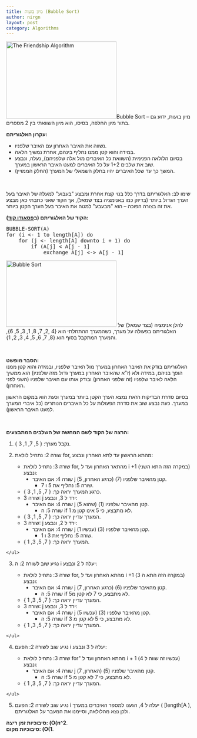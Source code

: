 ```yaml
---
title: מיון בועות (Bubble Sort)
author: nirgn
layout: post
category: Algorithms
---
```

[<img class="alignleft wp-image-1172" src="http://www.lifelongstudent.net/wp-content/uploads/2014/12/The_Friendship_Algorithm.png" alt="The Friendship Algorithm" width="300" height="209" />](http://www.lifelongstudent.net/wp-content/uploads/2014/12/The_Friendship_Algorithm.png)Bubble Sort &#8211; מיון בועות, ידוע גם בתור מיון החלפה, בסיסו, הוא מיון השוואתי בין 2 מספרים.

**עקרון האלגוריתם:**

  * נשווה את האיבר האחרון עם האיבר שלפניו.
  * במידה והוא קטן ממנו נחליף בינהם, אחרת נמשיך הלאה.
  * בסיום הלולאה הפנימית (השוואת כל האיברים מול אלה שלפניהם), נעלה, ונבצע שוב את שלבים 1+2 על כל האיברים למעט האיבר הראשון במערך.
  * המשך כך עד שכל האיברים יהיו בחלק השמאלי של המערך (החלק הממויין).

<!--more-->

&nbsp;

שימו לב: האלגוריתם בדרך כלל בנוי קצת אחרת ומבצע "בעבוע" למעלה של האיבר בעל הערך הגדול ביותר (בדיוק כמו באנימציה בצד שמאל), אך הקוד שאני כתבתי כאן מבצע את זה בצורה הפוכה &#8211; הוא "מבעבע" למטה את האיבר בעל הערך הקטן ביותר.

**הקוד של האלגוריתם (ב<a href="http://en.wikipedia.org/wiki/Pseudocode" target="_blank">פסאודו קוד</a>):**

<pre class="lang:default decode:true ">BUBBLE-SORT(A)
for (i &lt;- 1 to length[A]) do
    for (j &lt;- length[A] downto i + 1) do
        if (A[j] &lt; A[j - 1]
            exchange A[j] &lt;-&gt; A[j - 1]</pre>

[<img class="alignleft size-full wp-image-1083" src="http://www.lifelongstudent.net/wp-content/uploads/2013/08/Bubble-sort.gif" alt="Bubble Sort" width="300" height="180" />](http://www.lifelongstudent.net/wp-content/uploads/2013/08/Bubble-sort.gif) להלן אנימציה (בצד שמאל) של האלגוריתם בפעולה על מערך, כשהמערך ההתחלתי הוא {4 ,2, 7, 8, 1, 3, 5, 6}, והמערך המתקבל בסוף הוא {8, 7, 6, 5, 4, 3, 2, 1}.

&nbsp;

**הסבר מופשט:**  
האלגוריתם בודק את האיבר האחרון במערך מול האיבר שלפניו, ובמידה והוא קטן ממנו הופך בניהם, במידה ולא (ז"א שהאיבר האחרון במערך גדול מזה שלפניו) הוא ממשיך הלאה לאיבר שלפניו (זה שלפני האחרון) ובודק אותו עם האיבר שלפניו (השני לפני האחרון).

בסיום סדרת הבדיקות הזאת נמצא הערך הקטן ביותר במערך וכעת הוא במקום הראשון במערך. כעת נבצע שוב את סדרת הפעולות על כל האיברים הנותרים (כל איברי המערך למעט האיבר הראשון).

&nbsp;

**הרצה של הקוד לשם המחשה של השלבים המתבצעים:**

  1. נקבל מערך: { 5, 7, 1, 3 }.
  2. שורה 2: נתחיל לולאת for, מהתא הראשון עד לתא האחרון ונבצע: <ul style="list-style-type: circle;">
      <li>
        שורה 3: נתחיל לולאת for, מהתאר האחרון ועד ל i +1 (במקרה הזה התא השני) ונבצע: <ul style="list-style-type: disc;">
          <li>
            שורה 4: אם האיבר j (כרגע האחרון, 5) קטן מהאיבר שלפניו (7). <ul style="list-style-type: square;">
              <li>
                שורה 5: נחליף את 5 ו 7.
              </li>
            </ul>
          </li>
        </ul>
      </li>

      <li>
        כרגע המערך יראה כך: { 7, 5, 1, 3 }.
      </li>
      <li>
        שורה 3: j ירד ל 3, ונבצע: <ul style="list-style-type: disc;">
          <li>
            שורה 4: אם האיבר j (שהוא 5) קטן מהאיבר שלפניו (1). <ul style="list-style-type: square;">
              <li>
                שורה 5: ה if לא מתבצע, כי 5 אינו קטן מ 1.
              </li>
            </ul>
          </li>
        </ul>
      </li>

      <li>
        המערך עדיין יראה כך: { 7, 5, 1, 3 }.
      </li>
      <li>
        שורה 3: j ירד ל 2, ונבצע: <ul style="list-style-type: disc;">
          <li>
            שורה 4: אם האיבר j (עכשיו 1) קטן מהאיבר שלפניו (3). <ul style="list-style-type: square;">
              <li>
                שורה 5: נחליף את 3 ו 1.
              </li>
            </ul>
          </li>
        </ul>
      </li>

      <li>
        המערך יראה כך: { 7, 5, 3, 1 }.
      </li>
    </ul>

  3. נגיע שוב לשורה 2: ה i יעלה ל 2 ונבצע: <ul style="list-style-type: circle;">
      <li>
        שורה 3: נתחיל לולאת for, מהתא האחרון ועד ל i +1 (במקרה הזה התא ה 3) ונבצע: <ul style="list-style-type: disc;">
          <li>
            שורה 4: אם האיבר j (כרגע האחרון, 7) קטן מהאיבר שלפניו (6). <ul style="list-style-type: square;">
              <li>
                שורה 5: ה if לא מתבצע, כי 7 לא קטן מ5.
              </li>
            </ul>
          </li>
        </ul>
      </li>

      <li>
        המערך עדיין יראה כך: { 7, 5, 3, 1 }.
      </li>
      <li>
        שורה 3: j ירד ל 3, ונבצע: <ul style="list-style-type: disc;">
          <li>
            שורה 4: אם האיבר j (עכשיו 5) קטן מהאיבר שלפניו (3). <ul style="list-style-type: square;">
              <li>
                שורה 5: ה if לא מתבצע, כי 5 לא קטן מ 3.
              </li>
            </ul>
          </li>
        </ul>
      </li>

      <li>
        המערך עדיין יראה כך: { 7, 5, 3, 1 }.
      </li>
    </ul>

  4. נגיע שוב לשורה 2: הפעם i יעלה ל 3 ונבצע: <ul style="list-style-type: circle;">
      <li>
        שורה 3: נתחיל לולאת for" מהתא האחרון ועד ל i + 1 (עכשיו זה שווה ל 4) ונבצע: <ul style="list-style-type: disc;">
          <li>
            שורה 4: אם האיבר j (האחרון, 7) קטן מהאיבר שלפניו (5). <ul style="list-style-type: square;">
              <li>
                שורה 5: ה if לא מתבצע, כי 7 לא קטן מ 5.
              </li>
            </ul>
          </li>
        </ul>
      </li>

      <li>
        המערך עדיין יראה כך: { 7, 5, 3, 1 }.
      </li>
    </ul>

  5. נגיע שוב לשורה 2: הפעם i יעלה ל 4, הגענו למספר האיברים במערך ( [length[A ), ולכן נצא מהלולאה, וסיימנו את המעבר על האלגוריתם.

**סיבוכיות זמן ריצה: (O(n^2**.  
**סיבוכיות מקום: (O(1**.
